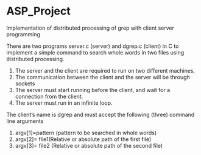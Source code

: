 # ASP_Project
Implementation of distributed processing of grep with client server programming

There are two programs server.c (server) and dgrep.c (client) in C to implement a simple
command to search whole words in two files using distributed processing.
1. The server and the client are required to run on two different machines.
2. The communication between the client and the server will be through sockets
3. The server must start running before the client, and wait for a connection from the
client.
4. The server must run in an infinite loop.

The client’s name is dgrep and must accept the following (three) command line arguments
1. argv[1]=pattern (pattern to be searched in whole words) 
2. argv[2]= file1(Relative or absolute path of the first file)
3. argv[3]= file2 (Relative or absolute path of the second file)
